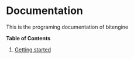 # Documentation

This is the programing documentation of bitengine

**Table of Contents**

1. [Getting started](GettingStarted.md)
